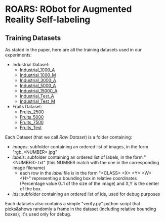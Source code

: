 # ROARS: RObot for Augmented Reality Self-labeling

## Training Datasets

As stated in the paper, here are all the training datasets used in our experiments:

* Industrial Dataset:
  * [Industrial_1000_A](http://www.vision.deis.unibo.it/Roars/Industrial_1000_A.tar.gz)
  * [Industrial_1000_M](http://www.vision.deis.unibo.it/Roars/Industrial_1000_M.tar.gz)
  * [Industrial_3000_A](http://www.vision.deis.unibo.it/Roars/Industrial_3000_A.tar.gz)
  * [Industrial_5000_A](http://www.vision.deis.unibo.it/Roars/Industrial_5000_A.tar.gz)
  * [Industrial_15000_A](http://www.vision.deis.unibo.it/Roars/Industrial_15000_A.tar.gz)
  * [Industrial_Test_A](http://www.vision.deis.unibo.it/Roars/Industrial_Test_A.tar.gz)
  * [Industrial_Test_M](http://www.vision.deis.unibo.it/Roars/Industrial_Test_M.tar.gz)
* Fruits Dataset:
  * [Fruits_2500](http://www.vision.deis.unibo.it/Roars/Fruits_2500.tar.gz)
  * [Fruits_5000](http://www.vision.deis.unibo.it/Roars/Fruits_5000.tar.gz)
  * [Fruits_7500](http://www.vision.deis.unibo.it/Roars/Fruits_7500.tar.gz)
  * [Fruits_Test](http://www.vision.deis.unibo.it/Roars/Fruits_Test.tar.gz)

Each Dataset (that we call *Raw Dataset*) is a folder containing:

* *images*: subfolder containing an ordered list of images, in the form "rgb_\<NUMBER>.jpg"
* *labels*: subfolder containing an ordered list of labels, in the form "\<NUMBER>.txt" (this NUMBER match with the one in the corresponding image filename)
  * each row in the *label* file is in the form "\<CLASS> \<X> \<Y> \<W> \<H>" representing a bounding box in relative coordinates (Percentage value 0..1 of the size of the image) and X,Y is the center of the box.
* *ids*: subfolder containing an ordered list of ids, used for debug purposes

Each datasets also contains a simple "verify.py" python script that picks&shows randomly a frame in the dataset (including relative bounding boxes); it's used only for debug.

